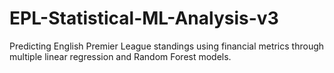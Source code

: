 # EPL-Statistical-ML-Analysis-v3
Predicting English Premier League standings using financial metrics through multiple linear regression and Random Forest models.
